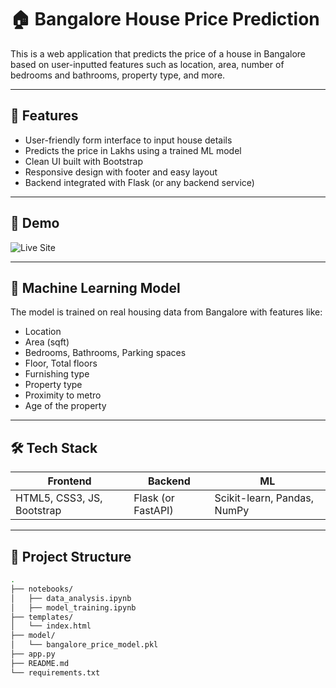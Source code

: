 # 🏠 Bangalore House Price Prediction

This is a web application that predicts the price of a house in Bangalore based on user-inputted features such as location, area, number of bedrooms and bathrooms, property type, and more.

---

## 📌 Features

- User-friendly form interface to input house details
- Predicts the price in Lakhs using a trained ML model
- Clean UI built with Bootstrap
- Responsive design with footer and easy layout
- Backend integrated with Flask (or any backend service)

---

## 🚀 Demo

![Live Site](https://banglore-house-price-prediction-fkms.onrender.com/) <!-- Add a real screenshot if available -->

---

## 🧠 Machine Learning Model

The model is trained on real housing data from Bangalore with features like:

- Location
- Area (sqft)
- Bedrooms, Bathrooms, Parking spaces
- Floor, Total floors
- Furnishing type
- Property type
- Proximity to metro
- Age of the property

---

## 🛠️ Tech Stack

| Frontend | Backend | ML |
|----------|---------|----|
| HTML5, CSS3, JS, Bootstrap | Flask (or FastAPI) | Scikit-learn, Pandas, NumPy |

---

## 📂 Project Structure

```bash
.
├── notebooks/
│   ├── data_analysis.ipynb
│   ├── model_training.ipynb
├── templates/
│   └── index.html
├── model/
│   └── bangalore_price_model.pkl
├── app.py
├── README.md
└── requirements.txt
